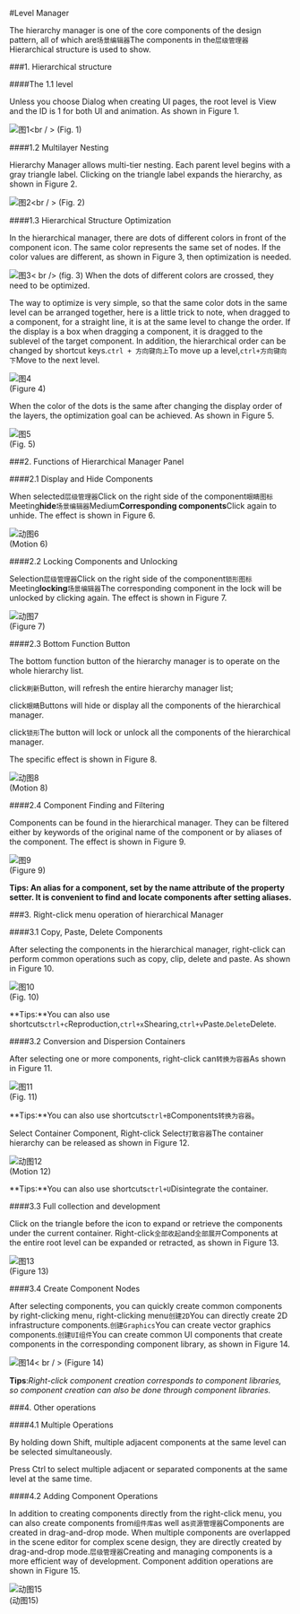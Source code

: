 #Level Manager

The hierarchy manager is one of the core components of the design pattern, all of which are`场景编辑器`The components in the`层级管理器`Hierarchical structure is used to show.



###1. Hierarchical structure

####The 1.1 level

Unless you choose Dialog when creating UI pages, the root level is View and the ID is 1 for both UI and animation. As shown in Figure 1.

![图1](img/1.png)<br / > (Fig. 1)

####1.2 Multilayer Nesting

Hierarchy Manager allows multi-tier nesting. Each parent level begins with a gray triangle label. Clicking on the triangle label expands the hierarchy, as shown in Figure 2.

![图2](img/2.png)<br / > (Fig. 2)

####1.3 Hierarchical Structure Optimization

In the hierarchical manager, there are dots of different colors in front of the component icon. The same color represents the same set of nodes. If the color values are different, as shown in Figure 3, then optimization is needed.

![图3](img/3.png)< br /> (fig. 3) When the dots of different colors are crossed, they need to be optimized.

The way to optimize is very simple, so that the same color dots in the same level can be arranged together, here is a little trick to note, when dragged to a component, for a straight line, it is at the same level to change the order. If the display is a box when dragging a component, it is dragged to the sublevel of the target component. In addition, the hierarchical order can be changed by shortcut keys.`ctrl + 方向键向上`To move up a level,`ctrl+方向键向下`Move to the next level.

![图4](img/4.png)<br/> (Figure 4)

When the color of the dots is the same after changing the display order of the layers, the optimization goal can be achieved. As shown in Figure 5.

![图5](img/5.png)<br/> (Fig. 5)



###2. Functions of Hierarchical Manager Panel

####2.1 Display and Hide Components

When selected`层级管理器`Click on the right side of the component`眼睛图标`Meeting**hide**`场景编辑器`Medium**Corresponding components**Click again to unhide. The effect is shown in Figure 6.

![动图6](img/6.gif)<br/> (Motion 6)

####2.2 Locking Components and Unlocking

Selection`层级管理器`Click on the right side of the component`锁形图标`Meeting**locking**`场景编辑器`The corresponding component in the lock will be unlocked by clicking again. The effect is shown in Figure 7.

![动图7](img/7.gif)<br/> (Figure 7)



####2.3 Bottom Function Button

The bottom function button of the hierarchy manager is to operate on the whole hierarchy list.

click`刷新`Button, will refresh the entire hierarchy manager list;

click`眼睛`Buttons will hide or display all the components of the hierarchical manager.

click`锁形`The button will lock or unlock all the components of the hierarchical manager.

The specific effect is shown in Figure 8.

![动图8](img/8.gif)<br> (Motion 8)



####2.4 Component Finding and Filtering

Components can be found in the hierarchical manager. They can be filtered either by keywords of the original name of the component or by aliases of the component. The effect is shown in Figure 9.

![图9](img/9.png)<br/> (Figure 9)

**Tips: An alias for a component, set by the name attribute of the property setter. It is convenient to find and locate components after setting aliases.**



###3. Right-click menu operation of hierarchical Manager

####3.1 Copy, Paste, Delete Components

After selecting the components in the hierarchical manager, right-click can perform common operations such as copy, clip, delete and paste. As shown in Figure 10.

![图10](img/10.png)<br/> (Fig. 10)

**Tips:**You can also use shortcuts`ctrl+c`Reproduction,`ctrl+x`Shearing,`ctrl+v`Paste.`Delete`Delete.

####3.2 Conversion and Dispersion Containers

After selecting one or more components, right-click can`转换为容器`As shown in Figure 11.

![图11](img/11.png)<br/> (Fig. 11)

**Tips:**You can also use shortcuts`ctrl+B`Components`转换为容器`。

Select Container Component, Right-click Select`打散容器`The container hierarchy can be released as shown in Figure 12.

![动图12](img/12.gif)<br/> (Motion 12)

**Tips:**You can also use shortcuts`ctrl+U`Disintegrate the container.

####3.3 Full collection and development

Click on the triangle before the icon to expand or retrieve the components under the current container. Right-click`全部收起`and`全部展开`Components at the entire root level can be expanded or retracted, as shown in Figure 13.

![图13](img/13.gif)<br/> (Figure 13)

####3.4 Create Component Nodes

After selecting components, you can quickly create common components by right-clicking menu, right-clicking menu`创建2D`You can directly create 2D infrastructure components.`创建Graphics`You can create vector graphics components.`创建UI组件`You can create common UI components that create components in the corresponding component library, as shown in Figure 14.

![图14](img/14.png)< br / > (Figure 14)

**Tips**:*Right-click component creation corresponds to component libraries, so component creation can also be done through component libraries.*



###4. Other operations

####4.1 Multiple Operations

By holding down Shift, multiple adjacent components at the same level can be selected simultaneously.

Press Ctrl to select multiple adjacent or separated components at the same level at the same time.

####4.2 Adding Component Operations

In addition to creating components directly from the right-click menu, you can also create components from`组件库`as well as`资源管理器`Components are created in drag-and-drop mode. When multiple components are overlapped in the scene editor for complex scene design, they are directly created by drag-and-drop mode.`层级管理器`Creating and managing components is a more efficient way of development. Component addition operations are shown in Figure 15.

![动图15](img/15.gif) <br /> (动图15)







